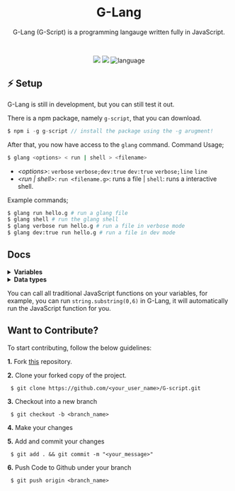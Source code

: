 <div align="center">
  <h1>G-Lang</h1>
  <p>G-Lang (G-Script) is a programming langauge written fully in JavaScript. </p>
  <br>
  <p align="center">
    <img src="https://img.shields.io/badge/license-MIT-orange.svg"/>
    <img src="https://img.shields.io/badge/PRs-welcome-brightgreen.svg">
    <img alt="language" src="https://img.shields.io/badge/language-Javascript-purple.svg">
  </p>
</div>


## :zap: Setup

G-Lang is still in development, but you can still test it out.

There is a npm package, namely `g-script`, that you can download.
```js
$ npm i -g g-script // install the package using the -g arugment!
```

After that, you now have access to the `glang` command. Command Usage;
```sh
$ glang <options> < run | shell > <filename>
```
- _\<options>_: `verbose` `verbose;dev:true` `dev:true` `verbose;line` `line`
- _\<run | shell>_: `run <filename.g>`: runs a file | `shell`: runs a interactive shell.

Example commands;
```sh
$ glang run hello.g # run a glang file
$ glang shell # run the glang shell
$ glang verbose run hello.g # run a file in verbose mode
$ glang dev:true run hello.g # run a file in dev mode
```

## Docs

<details>
  <summary><b>Variables</b></summary>
  <br>
  
  A variable is a method of storage, you can store data in a variable, and later access it. There are two types of variables, *constant* ones and *non-constant* ones.
  
  - Constant Variables are variables that cant be changed, after they are defined their value will stay the same, and never change.
  - Non-constant Varivales on the other hand, they can be redefined at any time!
  
  Variables are assigned to a _data type_, which you can find in the section below.
  ```js
  var hello = "Hello!" // This is a Non-constant variable
  const hello = "Hello!" // This is a constant variable
  ```
  
  You can access the variables by the variable name, like so, `hello`.
  
  To redefine a variable, run,
  ```js
  var hello = "Hello 2!"
  ```
  
</details>

<details>
  <summary><b>Data types</b></summary>
  <br>
  
  These are the currently supported data types in G-Lang;
  
  - Int (Number)
  - Str (String)
  - Bool (Boolean) `true` `false`
  - Obj (Object) `{"Test": "hello!"}`
  
</details>

You can call all traditional JavaScript functions on your variables, for example, you can run `string.substring(0,6)` in G-Lang, it will automatically run the JavaScript function for you.


## Want to Contribute?

To start contributing, follow the below guidelines: 

**1.**  Fork [this](https://github.com/glaukiol1/G-script.git) repository.

**2.**  Clone your forked copy of the project.

     $ git clone https://github.com/<your_user_name>/G-script.git

     
**3.** Checkout into a new branch 

     $ git checkout -b <branch_name>

**4.** Make your changes

**5.** Add and commit your changes

     $ git add . && git commit -m "<your_message>"
     
**6.** Push Code to Github under your branch 

     $ git push origin <branch_name>   
